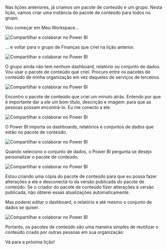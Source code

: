 Nas lições anteriores, já criamos um pacote de conteúdo e um grupo. Nesta lição, vamos criar uma instância do pacote de conteúdo para todos no grupo.

Vou começar em Meu Workspace...

![Compartilhar e colaborar no Power BI](./media/6-3-use-content-packs/pbi_learn06_03myworkspace.png)

… e voltar para o grupo de Finanças que criei na lição anterior.

![Compartilhar e colaborar no Power BI](./media/6-3-use-content-packs/pbi_learn06_03switch2group.png)

O grupo ainda não tem nenhum dashboard, relatório ou conjunto de dados. Vou usar o pacote de conteúdo que criei. Procuro entre os pacotes de conteúdo de minha organização em vez daqueles de serviços de terceiros.

![Compartilhar e colaborar no Power BI](./media/6-3-use-content-packs/pbi_learn06_03myorgcontpk.png)

Encontro o pacote de conteúdo que criei um minuto atrás. Entendo por que é importante dar a ele um bom título, descrição e imagem: para que as pessoas possam encontrá-lo. Eu me conecto a ele.

![Compartilhar e colaborar no Power BI](./media/6-3-use-content-packs/pbi_learn06_03contgallry.png)

O Power BI importa os dashboards, relatórios e conjuntos de dados que estão no pacote de conteúdo.

![Compartilhar e colaborar no Power BI](./media/6-3-use-content-packs/pbi_learn06_03added2group.png)

Quando seleciono o conjunto de dados, o Power BI pergunta se desejo personalizar o pacote de conteúdo.

![Compartilhar e colaborar no Power BI](./media/6-3-use-content-packs/pbi_learn06_03personalize.png)

Estou criando uma cópia do pacote de conteúdo para que eu possa fazer alterações a ele e desconectá-lo da versão publicada do pacote de conteúdo. Se o criador do pacote de conteúdo fizer alterações à versão publicada, não obterei essas atualizações automaticamente.

Mas poderei editar o dashboard, o relatório e até mesmo o conjunto de dados se quiser.

![Compartilhar e colaborar no Power BI](./media/6-3-use-content-packs/pbi_learn06_03editreport.png)

Portanto, os pacotes de conteúdo são uma maneira simples de reutilizar o conteúdo criado por outras pessoas em sua organização.

Vá para a próxima lição!

